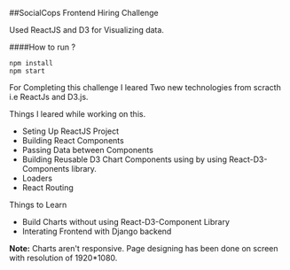##SocialCops Frontend Hiring Challenge

Used ReactJS and D3 for Visualizing data.

####How to run ?
```
npm install
npm start
```
For Completing this challenge I leared Two new technologies from scracth i.e ReactJs and D3.js.

Things I leared while working on this.

* Seting Up ReactJS Project
* Building React Components
* Passing Data between Components
* Building Reusable D3 Chart Components using by using React-D3-Components library.
* Loaders
* React Routing

Things to Learn

* Build Charts without using React-D3-Component Library
* Interating Frontend with Django backend

**Note:** Charts aren't responsive. Page designing has been done on screen with resolution of 1920*1080.
